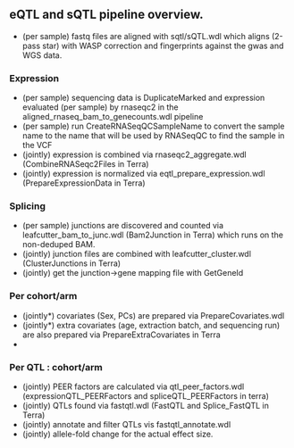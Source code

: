 ## eQTL and sQTL pipeline overview.
- (per sample) fastq files are aligned with sqtl/sQTL.wdl which aligns (2-pass star) with WASP correction and fingerprints against the gwas and WGS data.

### Expression
- (per sample) sequencing data is DuplicateMarked and expression evaluated (per sample) by rnaseqc2 in the aligned_rnaseq_bam_to_genecounts.wdl pipeline 
- (per sample) run CreateRNASeqQCSampleName to convert the sample name to the name that will be used by RNASeqQC to find the sample in the VCF
- (jointly) expression is combined via rnaseqc2_aggregate.wdl (CombineRNASeqc2Files in Terra) 
- (jointly) expression is normalized via eqtl_prepare_expression.wdl (PrepareExpressionData in Terra)



### Splicing
- (per sample) junctions are discovered and counted via leafcutter_bam_to_junc.wdl (Bam2Junction in Terra) which runs on the non-deduped BAM.
- (jointly) junction files are combined with leafcutter_cluster.wdl (ClusterJunctions in Terra)
- (jointly) get the junction->gene mapping file with GetGeneId


### Per cohort/arm
- (jointly*) covariates (Sex, PCs) are prepared via PrepareCovariates.wdl
- (jointly*) extra covariates (age, extraction batch, and sequencing run) are also prepared via PrepareExtraCovariates in Terra
- 


### Per QTL : cohort/arm
- (jointly) PEER factors are calculated via qtl_peer_factors.wdl (expressionQTL_PEERFactors and spliceQTL_PEERFactors in terra)
- (jointly) QTLs found via fastqtl.wdl (FastQTL and Splice_FastQTL in Terra)
- (jointly) annotate and filter QTLs vis fastqtl_annotate.wdl
- (jointly) allele-fold change for the actual effect size.

	  
